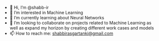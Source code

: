 - 👋 Hi, I’m @shabb-ir
- 👀 I’m interested in Machine Learning
- 🌱 I’m currently learning about Neural Networks
- 💞️ I’m looking to collaborate on projects related to Machine Learning as well as expand my horizon by creating different work cases and models 
- 📫 How to reach me: shabbirasgartanki@gmail.com

<!---
shabb-ir/shabb-ir is a ✨ special ✨ repository because its `README.md` (this file) appears on your GitHub profile.
You can click the Preview link to take a look at your changes.
--->

